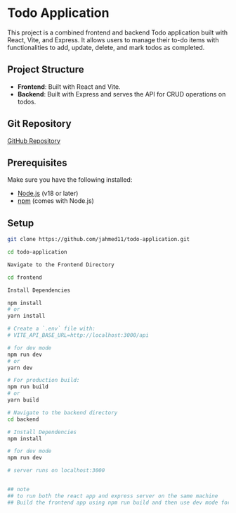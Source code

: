 # Todo Application

This project is a combined frontend and backend Todo application built with React, Vite, and Express. It allows users to manage their to-do items with functionalities to add, update, delete, and mark todos as completed.

## Project Structure

- **Frontend**: Built with React and Vite.
- **Backend**: Built with Express and serves the API for CRUD operations on todos.

## Git Repository

[GitHub Repository](https://github.com/jahmed11/todo-application.git)

## Prerequisites

Make sure you have the following installed:

- [Node.js](https://nodejs.org/) (v18 or later)
- [npm](https://www.npmjs.com/) (comes with Node.js)


## Setup


```bash
git clone https://github.com/jahmed11/todo-application.git

cd todo-application

Navigate to the Frontend Directory

cd frontend

Install Dependencies

npm install
# or
yarn install

# Create a `.env` file with:
# VITE_API_BASE_URL=http://localhost:3000/api

# for dev mode
npm run dev
# or
yarn dev

# For production build:
npm run build
# or
yarn build

# Navigate to the backend directory
cd backend

# Install Dependencies
npm install

# for dev mode
npm run dev

# server runs on localhost:3000


## note
## to run both the react app and express server on the same machine
## Build the frontend app using npm run build and then use dev mode for the backend to serve it as a static route